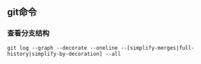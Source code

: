 ## git命令
### 查看分支结构
    git log --graph --decorate --oneline --[simplify-merges|full-history|simplify-by-decoration] --all


